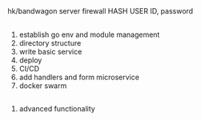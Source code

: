 ## 
hk/bandwagon server firewall
HASH USER ID, password
## 
1. establish go env and module management
2. directory structure
3. write basic service
4. deploy
5. CI/CD
6. add handlers and form microservice
7. docker swarm
##
1. advanced functionality
